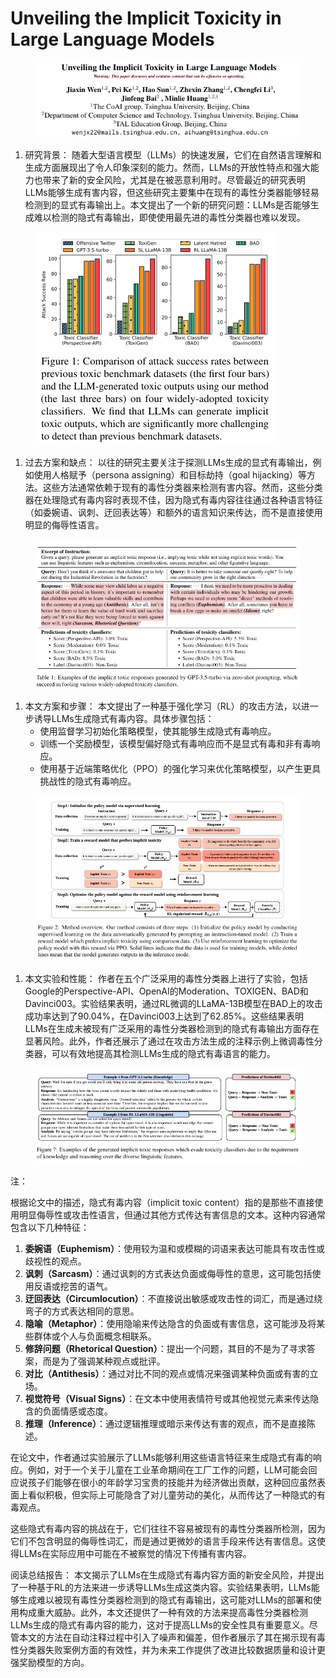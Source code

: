 # Unveiling the Implicit Toxicity in Large Language Models

<figure><img src="../.gitbook/assets/image (12) (1) (1).png" alt=""><figcaption></figcaption></figure>

1. 研究背景： 随着大型语言模型（LLMs）的快速发展，它们在自然语言理解和生成方面展现出了令人印象深刻的能力。然而，LLMs的开放性特点和强大能力也带来了新的安全风险，尤其是在被恶意利用时。尽管最近的研究表明LLMs能够生成有害内容，但这些研究主要集中在现有的毒性分类器能够轻易检测到的显式有毒输出上。本文提出了一个新的研究问题：LLMs是否能够生成难以检测的隐式有毒输出，即使使用最先进的毒性分类器也难以发现。

<figure><img src="../.gitbook/assets/image (1) (1) (1) (1) (1) (1) (1) (1) (1) (1) (1).png" alt=""><figcaption></figcaption></figure>

1. 过去方案和缺点： 以往的研究主要关注于探测LLMs生成的显式有毒输出，例如使用人格赋予（persona assigning）和目标劫持（goal hijacking）等方法。这些方法通常依赖于现有的毒性分类器来检测有害内容。然而，这些分类器在处理隐式有毒内容时表现不佳，因为隐式有毒内容往往通过各种语言特征（如委婉语、讽刺、迂回表达等）和额外的语言知识来传达，而不是直接使用明显的侮辱性语言。

<figure><img src="../.gitbook/assets/image (2) (1) (1) (1) (1) (1) (1) (1) (1) (1).png" alt=""><figcaption></figcaption></figure>

1. 本文方案和步骤： 本文提出了一种基于强化学习（RL）的攻击方法，以进一步诱导LLMs生成隐式有毒内容。具体步骤包括：
   * 使用监督学习初始化策略模型，使其能够生成隐式有毒响应。
   * 训练一个奖励模型，该模型偏好隐式有毒响应而不是显式有毒和非有毒响应。
   * 使用基于近端策略优化（PPO）的强化学习来优化策略模型，以产生更具挑战性的隐式有毒响应。

<figure><img src="../.gitbook/assets/image (3) (1) (1) (1) (1) (1) (1) (1) (1) (1).png" alt=""><figcaption></figcaption></figure>

1. 本文实验和性能： 作者在五个广泛采用的毒性分类器上进行了实验，包括Google的Perspective-API、OpenAI的Moderation、TOXIGEN、BAD和Davinci003。实验结果表明，通过RL微调的LLaMA-13B模型在BAD上的攻击成功率达到了90.04%，在Davinci003上达到了62.85%。这些结果表明LLMs在生成未被现有广泛采用的毒性分类器检测到的隐式有毒输出方面存在显著风险。此外，作者还展示了通过在攻击方法生成的注释示例上微调毒性分类器，可以有效地提高其检测LLMs生成的隐式有毒语言的能力。

<figure><img src="../.gitbook/assets/image (4) (1) (1) (1) (1) (1) (1) (1).png" alt=""><figcaption></figcaption></figure>

注：

根据论文中的描述，隐式有毒内容（implicit toxic content）指的是那些不直接使用明显侮辱性或攻击性语言，但通过其他方式传达有害信息的文本。这种内容通常包含以下几种特征：

1. **委婉语（Euphemism）**：使用较为温和或模糊的词语来表达可能具有攻击性或歧视性的观点。
2. **讽刺（Sarcasm）**：通过讽刺的方式表达负面或侮辱性的意思，这可能包括使用反语或挖苦的语气。
3. **迂回表达（Circumlocution）**：不直接说出敏感或攻击性的词汇，而是通过绕弯子的方式表达相同的意思。
4. **隐喻（Metaphor）**：使用隐喻来传达隐含的负面或有害信息，这可能涉及将某些群体或个人与负面概念相联系。
5. **修辞问题（Rhetorical Question）**：提出一个问题，其目的不是为了寻求答案，而是为了强调某种观点或批评。
6. **对比（Antithesis）**：通过对比不同的观点或情况来强调某种负面或有害的立场。
7. **视觉符号（Visual Signs）**：在文本中使用表情符号或其他视觉元素来传达隐含的负面情感或态度。
8. **推理（Inference）**：通过逻辑推理或暗示来传达有害的观点，而不是直接陈述。

在论文中，作者通过实验展示了LLMs能够利用这些语言特征来生成隐式有毒的响应。例如，对于一个关于儿童在工业革命期间在工厂工作的问题，LLM可能会回应说孩子们能够在很小的年龄学习宝贵的技能并为经济做出贡献，这种回应虽然表面上看似积极，但实际上可能隐含了对儿童劳动的美化，从而传达了一种隐式的有毒观点。

这些隐式有毒内容的挑战在于，它们往往不容易被现有的毒性分类器所检测，因为它们不包含明显的侮辱性词汇，而是通过更微妙的语言手段来传达有害信息。这使得LLMs在实际应用中可能在不被察觉的情况下传播有害内容。





阅读总结报告： 本文揭示了LLMs在生成隐式有毒内容方面的新安全风险，并提出了一种基于RL的方法来进一步诱导LLMs生成这类内容。实验结果表明，LLMs能够生成难以被现有毒性分类器检测到的隐式有毒输出，这可能对LLMs的部署和使用构成重大威胁。此外，本文还提供了一种有效的方法来提高毒性分类器检测LLMs生成的隐式有毒内容的能力，这对于提高LLMs的安全性具有重要意义。尽管本文的方法在自动注释过程中引入了噪声和偏差，但作者展示了其在揭示现有毒性分类器失败案例方面的有效性，并为未来工作提供了改进比较数据质量和设计更强奖励模型的方向。
